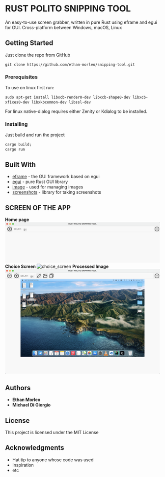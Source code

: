 # RUST POLITO SNIPPING TOOL

An easy-to-use screen grabber, written in pure Rust using eframe and egui for GUI. Cross-platform between Windows, macOS, Linux 

## Getting Started
Just clone the repo from GitHub 
```
git clone https://github.com/ethan-morleo/snipping-tool.git
```
### Prerequisites

To use on linux first run:

```
sudo apt-get install libxcb-render0-dev libxcb-shape0-dev libxcb-xfixes0-dev libxkbcommon-dev libssl-dev
```
For linux native-dialog requires either Zenity or Kdialog to be installed.
### Installing
Just build and run the project 

```
cargo build;
cargo run
```
## Built With

* [eframe](https://github.com/emilk/egui/tree/master/crates/eframe) - the GUI framework based on egui
* [egui](https://github.com/emilk/egui) - pure Rust GUI library 
* [image]() - used for managing images 
* [screenshots]() - library for taking screenshots 

## SCREEN OF THE APP 

**Home page**
![home](./misc/home.png)
**Choice Screen**
![choice_screen](./misc/choice%20screen.png)
**Processed Image**
![processed_image](./misc/processed.png)


## Authors

* **Ethan Morleo**
*  **Michael Di Giorgio**

## License

This project is licensed under the MIT License 

## Acknowledgments

* Hat tip to anyone whose code was used
* Inspiration
* etc

